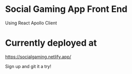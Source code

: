 # Social Gaming App Front End
Using React 
Apollo Client 

# Currently deployed at 
https://socialgaming.netlify.app/

Sign up and git it a try!